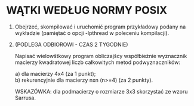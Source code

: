 # WĄTKI WEDŁUG NORMY POSIX

1. Obejrzeć, skompilować i uruchomić program przykładowy podany na wykładzie
   (pamiętać o opcji -lpthread w poleceniu kompilacji).

2. (PODLEGA ODBIOROWI - CZAS 2 TYGODNIE)

   Napisać wielowštkowy program obliczajšcy współbieżnie wyznacznik macierzy
   kwadratowej liczb całkowitych metod podwyznaczników:

   a) dla macierzy 4x4 (za 1 punkt);    
   b) rekurencyjnie dla macierzy nxn (n>=4) (za 2 punkty).

   WSKAZÓWKA: dla podmacierzy o rozmiarze 3x3 skorzystać ze wzoru Sarrusa.